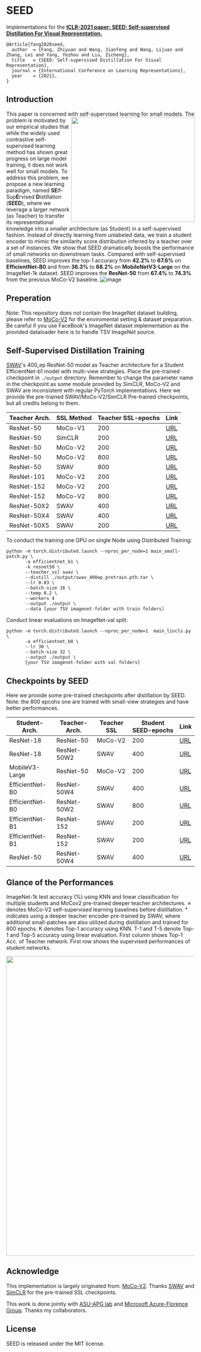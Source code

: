 
# SEED

Implementations for the [__ICLR-2021 paper: SEED: Self-supervised Distillation For Visual Representation.__](https://arxiv.org/pdf/2101.04731.pdf) 
```
@Article{fang2020seed,
  author  = {Fang, Zhiyuan and Wang, Jianfeng and Wang, Lijuan and Zhang, Lei and Yang, Yezhou and Liu, Zicheng},
  title   = {SEED: Self-supervised Distillation For Visual Representation},
  journal = {International Conference on Learning Representations},
  year    = {2021},
}
```

## Introduction

This paper is concerned with self-supervised learning for small models. <img src="https://user-images.githubusercontent.com/17426159/126873068-ce5ebdce-d821-4a9c-9d94-52585039261e.png" width="330" height="280" align="right"> 
 The 
problem is motivated by our empirical studies that while the widely used contrastive
self-supervised learning method has shown great progress on large model training, 
it does not work well for small models. To address this problem, we propose a
new learning paradigm, named **SE**lf-Sup**E**rvised **D**istillation (**SEED**), where we
leverage a larger network (as Teacher) to transfer its representational knowledge
into a smaller architecture (as Student) in a self-supervised fashion. Instead of
directly learning from unlabeled data, we train a student encoder to mimic the
similarity score distribution inferred by a teacher over a set of instances. We show
that SEED dramatically boosts the performance of small networks on downstream
tasks. Compared with self-supervised baselines, SEED improves the top-1 accuracy
from **42.2%** to **67.6%** on **EfficientNet-B0** and from **36.3%** to **68.2%** on **MobileNetV3-Large** on the ImageNet-1k dataset.
SEED improves the **ResNet-50** from **67.4%** to **74.3%** from the previous MoCo-V2 baseline.
![image](https://user-images.githubusercontent.com/17426159/126872552-a2873b52-a901-435a-a6cc-b8bc1a4e3248.png)

## Preperation
Note: This repository does not contain the ImageNet dataset building, please refer to [MoCo-V2](https://github.com/facebookresearch/moco) for the enviromental setting & dataset preparation. Be careful if you use FaceBook's ImageNet dataset implementation as the provided dataloader here is to handle TSV ImageNet source.

## Self-Supervised Distillation Training

[SWAV](https://github.com/facebookresearch/swav)'s 400_ep ResNet-50 model as Teacher architecture for a Student EfficientNet-b1 model with multi-view strategies. Place the pre-trained checkpoint in <code>./output</code> directory. Remember to change the parameter name in the checkpoint as some module provided by SimCLR, MoCo-V2 and SWAV are inconsistent with regular PyTorch implementations. 
Here we provide the pre-trained SWAV/MoCo-V2/SimCLR Pre-trained checkpoints, but all credits belong to them.

Teacher Arch. | SSL Method |               Teacher SSL-epochs              | Link |
---------|---------|----------------------------------|-------|
ResNet-50  |  MoCo-V1 | 200 | [URL](https://vigeast.blob.core.windows.net/data/zfang/outputs/moco_v1_200ep_pretrain.pth.tar?sv=2020-04-08&st=2021-07-25T02%3A56%3A18Z&se=2025-07-26T02%3A56%3A00Z&sr=b&sp=r&sig=Pk4R5ZoA8ikVh4G0Tq%2BzBapVufWgSr5D1gqh4n%2FvQic%3D)
ResNet-50  |  SimCLR |    200    |          [URL](https://vigeast.blob.core.windows.net/data/zfang/outputs/simclr_200.pth?sv=2020-04-08&st=2021-07-25T02%3A55%3A03Z&se=2025-07-26T02%3A55%3A00Z&sr=b&sp=r&sig=DFXKnDCpiTlK0I4ss%2Bp4hjqmLGaUpJAd1vjnfMwVtjI%3D)
ResNet-50  |  MoCo-V2 |    200    |          [URL](https://vigeast.blob.core.windows.net/data/zfang/outputs/jianfw_mocov2_ResNet50_epoch200.pth?sv=2020-04-08&st=2021-07-25T02%3A47%3A33Z&se=2025-07-26T02%3A47%3A00Z&sr=b&sp=r&sig=MI5bGp7gJGke6sT%2BNuxtqa7aASBT6oR7xOwzReWqw3I%3D)
ResNet-50  |  MoCo-V2 |    800    |          [URL](https://vigeast.blob.core.windows.net/data/zfang/outputs/moco_v2_800ep_pretrain.pth.tar?sv=2020-04-08&st=2021-07-25T02%3A50%3A30Z&se=2025-07-26T02%3A50%3A00Z&sr=b&sp=r&sig=PFE5aHskdQNJ5cwMvp5MUKAAuBWsAbiNd5uRmQKQEyU%3D)
ResNet-50  |  SWAV |    800    |          [URL](https://vigeast.blob.core.windows.net/data/zfang/outputs/swav_800ep_pretrain.pth.tar?sv=2020-04-08&st=2021-07-25T02%3A51%3A20Z&se=2025-07-26T02%3A51%3A00Z&sr=b&sp=r&sig=GQ7ZOt61%2FQ2XGSTO%2By4CeAEcSiYZxmalWZyZUFu7GhE%3D)
ResNet-101  |  MoCo-V2 |    200    |          [URL](https://vigeast.blob.core.windows.net/data/zfang/outputs/res101-moco-v2-checkpoint_0199.pth.tar?sv=2020-04-08&st=2021-07-25T02%3A49%3A27Z&se=2025-07-26T02%3A49%3A00Z&sr=b&sp=r&sig=6%2BhWamCRxu9QD83bZu7E52EnTRDHv09u9oyiaySsWgQ%3D)
ResNet-152  |  MoCo-V2 |    200    |          [URL](https://vigeast.blob.core.windows.net/data/zfang/outputs/200-resnet152-moco-v2-checkpoint_0199.pth.tar?sv=2020-04-08&st=2021-07-25T02%3A49%3A50Z&se=2025-07-26T02%3A49%3A00Z&sr=b&sp=r&sig=Fre5Wmer3VzHTNBUHbRijnSYZ05ustM8TsfchQX7Y1w%3D)
ResNet-152  |  MoCo-V2 |    800    |          [URL](https://vigeast.blob.core.windows.net/data/zfang/outputs/800-resnet152-moco-v2-checkpoint_0799.pth.tar?sv=2020-04-08&st=2021-07-25T02%3A50%3A52Z&se=2025-07-26T02%3A50%3A00Z&sr=b&sp=r&sig=ywt6nenAdrgvkW%2BeUz5yOdu6PVckZT7DVh11iSEiXbQ%3D)
ResNet-50X2  |  SWAV |    400    |          [URL](https://vigeast.blob.core.windows.net/data/zfang/outputs/swav_RN50w2_400ep_pretrain.pth.tar?sv=2020-04-08&st=2021-07-25T02%3A51%3A54Z&se=2025-07-26T02%3A51%3A00Z&sr=b&sp=r&sig=GZSdfPrkk4O18UB7ic7wc5GI1MhEyrNcguIPFl8liIc%3D)
ResNet-50X4  |  SWAV |    400    |          [URL](https://vigeast.blob.core.windows.net/data/zfang/outputs/swav_RN50w4_400ep_pretrain.pth.tar?sv=2020-04-08&st=2021-07-25T02%3A52%3A28Z&se=2025-07-26T02%3A52%3A00Z&sr=b&sp=r&sig=HHQNN29%2FPyj4xMmkLy8GCS3uu%2FccVgLTi1OImvYc2OI%3D)
ResNet-50X5  |  SWAV |    200    |          [URL](https://vigeast.blob.core.windows.net/data/zfang/outputs/swav_RN50w5_400ep_pretrain.pth.tar?sv=2020-04-08&st=2021-07-25T02%3A54%3A23Z&se=2025-07-26T02%3A54%3A00Z&sr=b&sp=r&sig=q7Yeoy1N1xmtV6k5w7YrdtnlUIycyEJOf84%2FRWYlkBg%3D)


To conduct the training one GPU on single Node using Distributed Training: 
```
python -m torch.distributed.launch --nproc_per_node=1 main_small-patch.py \
       -a efficientnet_b1 \
       -k resnet50 \
       --teacher_ssl swav \
       --distill ./output/swav_400ep_pretrain.pth.tar \
       --lr 0.03 \
       --batch-size 16 \
       --temp 0.2 \
       --workers 4 
       --output ./output \
       --data [your TSV imagenet-folder with train folders]
```

Conduct linear evaluations on ImageNet-val split:
```
python -m torch.distributed.launch --nproc_per_node=1  main_lincls.py \
       -a efficientnet_b0 \
       --lr 30 \
       --batch-size 32 \
       --output ./output \ 
       [your TSV imagenet-folder with val folders]
```

## Checkpoints by SEED
Here we provide some pre-trained checkpoints after distillation by SEED. Note: the 800 epcohs one are trained with small-view strategies and have better performances.

Student-Arch. |   Teacher-Arch. |    Teacher SSL |     Student SEED-epochs              | Link |
---------|----------------------------------|-------|-------|-------|
ResNet-18|  ResNet-50 |   MoCo-V2 | 200    |          [URL](https://vigeast.blob.core.windows.net/data/zfang/outputs/resnet18_distill_resnet50-moco-v2-checkpoint_0199.pth.tar?sv=2020-04-08&st=2021-07-25T02%3A59%3A38Z&se=2025-07-26T02%3A59%3A00Z&sr=b&sp=r&sig=brTt6vH4UJk7sMENwBXeZpX%2BSyp6bnp2oTM%2BA45cM7w%3D)
ResNet-18|  ResNet-50W2 |   SWAV | 400    |          [URL](https://vigeast.blob.core.windows.net/data/zfang/outputs/AMP_SMALL_PATCH_400_resnet18_distill_resnet50w2-swav-checkpoint_0399.pth.tar?sv=2020-04-08&st=2021-07-25T03%3A08%3A51Z&se=2025-07-26T03%3A08%3A00Z&sr=b&sp=r&sig=JU1KoWpZ4XSdmTf1qYRNBxGYdLnzgW4%2F7oXZiQvJ69I%3D)
MobileV3-Large|  ResNet-50 |   MoCo-V2 | 200    |          [URL](https://vigeast.blob.core.windows.net/data/zfang/outputs/mobilenetv3_large_distill-moco-v2-checkpoint_0199.pth.tar?sv=2020-04-08&st=2021-07-25T03%3A01%3A55Z&se=2025-07-26T03%3A01%3A00Z&sr=b&sp=r&sig=u9TrucleCJIldYQTNjBEqICVhcL9Pjnqw1Yg9M7M5LM%3D)
EfficientNet-B0|  ResNet-50W4 |   SWAV | 400    |          [URL](https://vigeast.blob.core.windows.net/data/zfang/outputs/AMP_SMALL_PATCH_400_efficientnet_b0_distill_resnet50w4-swav-checkpoint_0399.pth.tar?sv=2020-04-08&st=2021-07-25T03%3A07%3A57Z&se=2025-07-26T03%3A07%3A00Z&sr=b&sp=r&sig=AV4sdyPpd2Nhb55xbKPOI5GDcHCs2K%2Fq2A6V1LUhyQA%3D)
EfficientNet-B0 | ResNet-50W2 | SWAV | 800 | [URL](https://vigeast.blob.core.windows.net/data/zfang/outputs/AMP_SMALL_PATCH_800_efficientnet_b0_distill_resnet50w2-swav-checkpoint_0799.pth.tar?sv=2020-04-08&st=2021-07-25T03%3A10%3A37Z&se=2025-07-26T03%3A10%3A00Z&sr=b&sp=r&sig=ksBSOWukI9qjW3akl7fiwC6zyF52W5teETAuRysblLc%3D)
EfficientNet-B1|  ResNet-152 |   SWAV | 200    |          [URL](https://vigeast.blob.core.windows.net/data/zfang/outputs/AMP_200_efficientnet_b1_distill_resnet152-swav-checkpoint_0199.pth.tar?sv=2020-04-08&st=2021-07-25T03%3A05%3A29Z&se=2025-07-26T03%3A05%3A00Z&sr=b&sp=r&sig=AOlOixFy2ZzLR5xEey7ViCVIjvoIQ%2FnkUF9yHBuP%2Bp8%3D)
EfficientNet-B1|  ResNet-152 |   SWAV | 200    |          [URL](https://vigeast.blob.core.windows.net/data/zfang/outputs/AMP_200_efficientnet_b1_distill_resnet152-swav-checkpoint_0199.pth.tar?sv=2020-04-08&st=2021-07-25T03%3A05%3A29Z&se=2025-07-26T03%3A05%3A00Z&sr=b&sp=r&sig=AOlOixFy2ZzLR5xEey7ViCVIjvoIQ%2FnkUF9yHBuP%2Bp8%3D)
ResNet-50 | ResNet-50W4 | SWAV | 400 | [URL](https://vigeast.blob.core.windows.net/data/zfang/outputs/AMP_SMALL_PATCH_400_resnet50_distill_resnet50w4-swav-checkpoint_0399.pth.tar?sv=2020-04-08&st=2021-07-25T03%3A09%3A33Z&se=2025-07-26T03%3A09%3A00Z&sr=b&sp=r&sig=bDLiB%2FGbczRmXJKrNFys7%2F7TGa7DAUZV3p6ZDGhUdj0%3D)




## Glance of the Performances
ImageNet-1k test accuracy (%) using KNN and linear classification for multiple students and MoCov2 pre-trained deeper teacher architectures. ✗ denotes MoCo-V2 self-supervised learning baselines before
distillation. * indicates using a deeper teacher encoder pre-trained by SWAV, where additional small-patches are
also utilized during distillation and trained for 800 epochs. K denotes Top-1 accuracy using KNN. T-1 and T-5
denote Top-1 and Top-5 accuracy using linear evaluation. First column shows Top-1 Acc. of Teacher network.
First row shows the supervised performances of student networks.
<p align="center">
<img src="https://user-images.githubusercontent.com/17426159/126873030-918a61f0-8cba-4954-a501-ec553dae07a6.png" width="800" align="center"> 
</p>

## Acknowledge
This implementation is largely originated from: [MoCo-V2](https://github.com/facebookresearch/moco).
Thanks [SWAV](https://github.com/facebookresearch/swav) and [SimCLR](https://github.com/google-research/simclr) for the pre-trained SSL checkpoints.

This work is done jointly with [ASU-APG lab](https://yezhouyang.engineering.asu.edu/) and [Microsoft Azure-Florence Group](https://www.microsoft.com/en-us/research/project/azure-florence-vision-and-language). Thanks my collaborators.

## License
SEED is released under the MIT license. 
